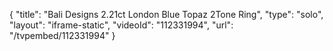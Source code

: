 {
    "title": "Bali Designs 2.21ct London Blue Topaz 2Tone Ring",
    "type": "solo",
    "layout": "iframe-static",
    "videoId": "112331994",
    "url": "\/tvpembed\/112331994"
}